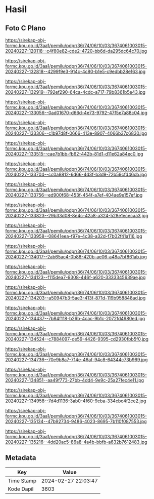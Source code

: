 # Hasil

## Foto C Plano

https://sirekap-obj-formc.kpu.go.id/3aa1/pemilu/pdpr/36/74/06/10/03/3674061003015-20240227-120118--c4f80e82-cde2-4720-bb6d-da295dc64c70.jpg

https://sirekap-obj-formc.kpu.go.id/3aa1/pemilu/pdpr/36/74/06/10/03/3674061003015-20240227-132818--4299f9e3-914c-4c80-b1e5-c9edbb28e163.jpg

https://sirekap-obj-formc.kpu.go.id/3aa1/pemilu/pdpr/36/74/06/10/03/3674061003015-20240227-132919--792ef290-64ca-4cdc-a717-79b8361b5e43.jpg

https://sirekap-obj-formc.kpu.go.id/3aa1/pemilu/pdpr/36/74/06/10/03/3674061003015-20240227-133056--0ad01670-d66d-4e73-9792-47f5e7a88c04.jpg

https://sirekap-obj-formc.kpu.go.id/3aa1/pemilu/pdpr/36/74/06/10/03/3674061003015-20240227-133306--c1b97d8f-0666-413e-8907-4066b37c6830.jpg

https://sirekap-obj-formc.kpu.go.id/3aa1/pemilu/pdpr/36/74/06/10/03/3674061003015-20240227-133515--cae7b1bb-fb62-442b-81d1-d11e62a84ec0.jpg

https://sirekap-obj-formc.kpu.go.id/3aa1/pemilu/pdpr/36/74/06/10/03/3674061003015-20240227-133704--cc0a8812-6d66-4d3f-b3d9-72b59cfd46cb.jpg

https://sirekap-obj-formc.kpu.go.id/3aa1/pemilu/pdpr/36/74/06/10/03/3674061003015-20240227-133756--ed900f68-453f-454f-a7ef-404ae9e157ef.jpg

https://sirekap-obj-formc.kpu.go.id/3aa1/pemilu/pdpr/36/74/06/10/03/3674061003015-20240227-133823--29b33d08-8e4c-42a8-a324-528e1ececaa3.jpg

https://sirekap-obj-formc.kpu.go.id/3aa1/pemilu/pdpr/36/74/06/10/03/3674061003015-20240227-133958--08641eea-f97e-4c38-a32d-f7b02f41a116.jpg

https://sirekap-obj-formc.kpu.go.id/3aa1/pemilu/pdpr/36/74/06/10/03/3674061003015-20240227-134017--2ab65ac4-0b88-420b-ae06-a48a7bf861ab.jpg

https://sirekap-obj-formc.kpu.go.id/3aa1/pemilu/pdpr/36/74/06/10/03/3674061003015-20240227-134123--f115dea7-9308-446f-a620-3333345639ae.jpg

https://sirekap-obj-formc.kpu.go.id/3aa1/pemilu/pdpr/36/74/06/10/03/3674061003015-20240227-134203--a50947b3-5ae3-413f-871d-119b958848ad.jpg

https://sirekap-obj-formc.kpu.go.id/3aa1/pemilu/pdpr/36/74/06/10/03/3674061003015-20240227-134437--7b84f118-b26b-4cac-9b1c-2072fd4980ed.jpg

https://sirekap-obj-formc.kpu.go.id/3aa1/pemilu/pdpr/36/74/06/10/03/3674061003015-20240227-134524--c7884097-de59-4426-9395-cd2930fbb5f0.jpg

https://sirekap-obj-formc.kpu.go.id/3aa1/pemilu/pdpr/36/74/06/10/03/3674061003015-20240227-134736--70e9b8a7-714e-46af-94c8-64344c73b969.jpg

https://sirekap-obj-formc.kpu.go.id/3aa1/pemilu/pdpr/36/74/06/10/03/3674061003015-20240227-134851--aa49f773-27bb-4dd4-9e9c-25a27fec4e11.jpg

https://sirekap-obj-formc.kpu.go.id/3aa1/pemilu/pdpr/36/74/06/10/03/3674061003015-20240227-134958--7d4d1136-3ab0-4f60-9cba-334cbc4f2ce2.jpg

https://sirekap-obj-formc.kpu.go.id/3aa1/pemilu/pdpr/36/74/06/10/03/3674061003015-20240227-135134--47b92734-9486-4023-8695-7b110f087553.jpg

https://sirekap-obj-formc.kpu.go.id/3aa1/pemilu/pdpr/36/74/06/10/03/3674061003015-20240227-135216--4dd20ac5-86a8-4a4b-bbfb-a632b7612483.jpg


## Metadata

| Key        | Value               |
| ---------- | ------------------- |
| Time Stamp | 2024-02-27 22:03:47 |
| Kode Dapil | 3603                |



